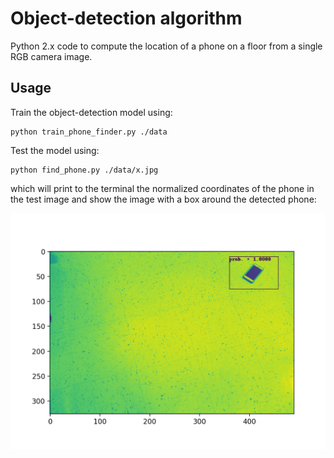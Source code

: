 # Object-detection algorithm

Python 2.x code to compute the 
location of a phone on a floor from a single RGB camera image. 

## Usage 

Train the object-detection model using:
```
python train_phone_finder.py ./data 
```
Test the model using: 
```
python find_phone.py ./data/x.jpg
```
which will print to the terminal 
the normalized coordinates of the phone in the test image and 
show the image with a box around the detected phone:

<img src='data/detected_phone.png' width='600'>

